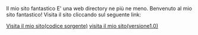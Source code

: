  Il mio sito fantastico
 E' una web directory ne più ne meno.
Benvenuto al mio sito fantastico! Visita il sito cliccando sul seguente link:

[Visita il mio sito(codice sorgente)](https://github.com/jacopo-jack/my_gith/blob/main/github/index.html)
[visita il mio sito(versione1.0)](https://myghitdirectory.netlify.app/)
